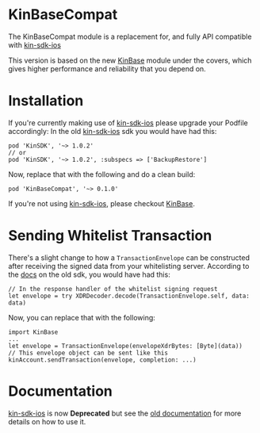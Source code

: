 # KinBaseCompat

The KinBaseCompat module is a replacement for, and fully API compatible with [kin-sdk-ios](https://github.com/kinecosystem/kin-sdk-ios)

This version is based on the new [KinBase](../KinBase/README.md) module under the covers, which gives higher performance and reliability that you depend on.

# Installation
If you're currently making use of [kin-sdk-ios](https://github.com/kinecosystem/kin-sdk-ios) please upgrade your Podfile accordingly:
In the old [kin-sdk-ios](https://github.com/kinecosystem/kin-sdk-ios) sdk you would have had this:
```
pod 'KinSDK', '~> 1.0.2'
// or
pod 'KinSDK', '~> 1.0.2', :subspecs => ['BackupRestore']
```
Now, replace that with the following and do a clean build:
```
pod 'KinBaseCompat', '~> 0.1.0'
```

If you're not using [kin-sdk-ios](https://github.com/kinecosystem/kin-sdk-ios), please checkout [KinBase](../KinBase/README.md).

# Sending Whitelist Transaction
There's a slight change to how a `TransactionEnvelope` can be constructed after receiving the signed data from your whitelisting server. According to the [docs](https://docs.kin.org/ios/hi-kin#send-kin-with-a-whitelist-transaction) on the old sdk, you would have had this:
```
// In the response handler of the whitelist signing request
let envelope = try XDRDecoder.decode(TransactionEnvelope.self, data: data)
```
Now, you can replace that with the following:
```
import KinBase
...
let envelope = TransactionEnvelope(envelopeXdrBytes: [Byte](data))
// This envelope object can be sent like this
kinAccount.sendTransaction(envelope, completion: ...)
```

# Documentation
[kin-sdk-ios](https://github.com/kinecosystem/kin-sdk-ios) is now **Deprecated** but see the [old documentation](https://docs.kin.org/ios/sdk) for more details on how to use it.

